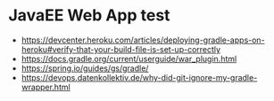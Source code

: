 # JavaEE Web App test
* https://devcenter.heroku.com/articles/deploying-gradle-apps-on-heroku#verify-that-your-build-file-is-set-up-correctly
* https://docs.gradle.org/current/userguide/war_plugin.html
* https://spring.io/guides/gs/gradle/
* https://devops.datenkollektiv.de/why-did-git-ignore-my-gradle-wrapper.html
